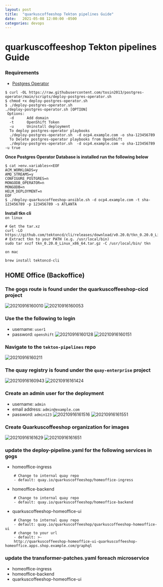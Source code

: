 ```yaml
---
layout: post
title:  "quarkuscoffeeshop Tekton pipelines Guide"
date:   2021-05-08 12:00:00 -0500
categories: devops
---
```


# quarkuscoffeeshop Tekton pipelines Guide

### Requirements 
* [Postgres Operator](https://github.com/quarkuscoffeeshop/quarkuscoffeeshop-helm/wiki#install-postgres-operator)
```
$ curl -OL https://raw.githubusercontent.com/tosin2013/postgres-operator/main/scripts/deploy-postgres-operator.sh
$ chmod +x deploy-postgres-operator.sh
$ ./deploy-postgres-operator.sh 
./deploy-postgres-operator.sh [OPTION]
 Options:
  -d      Add domain 
  -t      OpenShift Token
  -u      Uninstall deployment
  To deploy postgres-operator playbooks
  ./deploy-postgres-operator.sh  -d ocp4.example.com -o sha-123456789 
  To Delete postgres-operator playbooks from OpenShift
  ./deploy-postgres-operator.sh  -d ocp4.example.com -o sha-123456789 -u true
```

**Once Postgres Operator Database is installed run the following below**
```
$ cat >env.variables<<EOF
ACM_WORKLOADS=y
AMQ_STREAMS=y
CONFIGURE_POSTGRES=n
MONGODB_OPERATOR=n
MONGODB=n
HELM_DEPLOYMENT=n
EOF
$ ./deploy-quarkuscoffeeshop-ansible.sh -d ocp4.example.com -t sha-123456789 -p 123456789 -s ATLANTA
```

**Install tkn cli**  
`on linux`
```
# Get the tar.xz
curl -LO https://github.com/tektoncd/cli/releases/download/v0.20.0/tkn_0.20.0_Linux_x86_64.tar.gz
# Extract tkn to your PATH (e.g. /usr/local/bin)
sudo tar xvzf tkn_0.20.0_Linux_x86_64.tar.gz -C /usr/local/bin/ tkn
```

`on mac`
```
brew install tektoncd-cli
```


## HOME Office (Backoffice)

### The gogs route is found under the quarkuscoffeeshop-cicd project
![20210916160010](https://i.imgur.com/pifxmOG.png)
![20210916160053](https://i.imgur.com/kLFLkP8.png)

### Use the the following to login
* username: `user1`
* password: `openshift`
![20210916160128](https://i.imgur.com/Z4MgSjG.png)
![20210916160151](https://i.imgur.com/Ppv0s8d.png)

### Navigate to the `tekton-pipelines` repo
![20210916160211](https://i.imgur.com/AfvtjCo.png)

### The quay registry is found under the `quay-enterprise` project
![20210916160943](https://i.imgur.com/uJskjul.png)
![20210916161424](https://i.imgur.com/1NisymA.png)

### Create an admin user for the deployment
* username: `admin`
* email address: `admin@example.com`
* password: `admin123`
![20210916161516](https://i.imgur.com/Iaaa9eU.png)
![20210916161551](https://i.imgur.com/eZDmbvV.png)

### Create Quarkuscoffeeshop organization for images
![20210916161629](https://i.imgur.com/vspBsUU.png)
![20210916161651](https://i.imgur.com/3MyCD3B.png)


### update the deploy-pipeline.yaml for the following services  in gogs
* homeoffice-ingress
```
    # Change to internal quay repo
    - default: quay.io/quarkuscoffeeshop/homeoffice-ingress
```
* homeoffice-backend
```
    # Change to internal quay repo
    - default: quay.io/quarkuscoffeeshop/homeoffice-backend
```
* quarkuscoffeeshop-homeoffice-ui
```
    # Change to internal quay repo
    - default: quay.io/quarkuscoffeeshop/quarkuscoffeeshop-homeoffice-ui
    # change to your url 
    - default: >-
    http://quarkuscoffeeshop-homeoffice-ui-quarkuscoffeeshop-homeoffice.apps.shop.example.com/graphql
```

### update the transformer-patches.yaml foreach microservice
* homeoffice-ingress
* homeoffice-backend
* quarkuscoffeeshop-homeoffice-ui